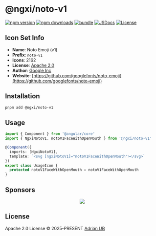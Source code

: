 # @ngxi/noto-v1

[![npm version][npm-version-src]][npm-version-href]
[![npm downloads][npm-downloads-src]][npm-downloads-href]
[![bundle][bundle-src]][bundle-href]
[![JSDocs][jsdocs-src]][jsdocs-href]
[![License][license-src]][license-href]

## Icon Set Info

- **Name**: Noto Emoji (v1)
- **Prefix**: `noto-v1`
- **Icons**: 2162
- **License**: [Apache 2.0](https://github.com/googlefonts/noto-emoji/blob/main/svg/LICENSE)
- **Author**: [Google Inc](https://github.com/googlefonts/noto-emoji)
- **Website**: [https://github.com/googlefonts/noto-emoji](https://github.com/googlefonts/noto-emoji)

## Installation

```sh
pnpm add @ngxi/noto-v1
```

## Usage

```ts
import { Component } from '@angular/core'
import { NgxiNotoV1, notoV1FaceWithOpenMouth } from '@ngxi/noto-v1'

@Component({
  imports: [NgxiNotoV1],
  template: `<svg [ngxiNotoV1]="notoV1FaceWithOpenMouth"></svg>`
})
export class UsageIcon {
  protected notoV1FaceWithOpenMouth = notoV1FaceWithOpenMouth
}
```

## Sponsors

<p align="center">
  <a href="https://cdn.jsdelivr.net/gh/adrian-ub/static/sponsors.svg">
    <img src='https://cdn.jsdelivr.net/gh/adrian-ub/static/sponsors.svg'/>
  </a>
</p>

## License

Apache 2.0 License © 2025-PRESENT [Adrián UB](https://github.com/adrian-ub)

<!-- Badges -->

[npm-version-src]: https://img.shields.io/npm/v/@ngxi/noto-v1?style=flat&colorA=080f12&colorB=1fa669
[npm-version-href]: https://npmjs.com/package/@ngxi/noto-v1
[npm-downloads-src]: https://img.shields.io/npm/dm/@ngxi/noto-v1?style=flat&colorA=080f12&colorB=1fa669
[npm-downloads-href]: https://npmjs.com/package/@ngxi/noto-v1
[bundle-src]: https://img.shields.io/bundlephobia/minzip/@ngxi/noto-v1?style=flat&colorA=080f12&colorB=1fa669&label=minzip
[bundle-href]: https://bundlephobia.com/result?p=@ngxi/noto-v1
[license-src]: https://img.shields.io/npm/l/@ngxi/noto-v1?style=flat&colorA=080f12&colorB=1fa669
[license-href]: https://github.com/adrian-ub/ngxi/blob/main/LICENSE
[jsdocs-src]: https://img.shields.io/badge/jsdocs-reference-080f12?style=flat&colorA=080f12&colorB=1fa669
[jsdocs-href]: https://www.jsdocs.io/package/@ngxi/noto-v1
